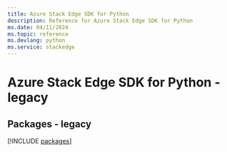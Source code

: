 ```yaml
---
title: Azure Stack Edge SDK for Python
description: Reference for Azure Stack Edge SDK for Python
ms.date: 04/11/2024
ms.topic: reference
ms.devlang: python
ms.service: stackedge
---
```

# Azure Stack Edge SDK for Python - legacy
## Packages - legacy
[!INCLUDE [packages](stack-edge-index.md)]